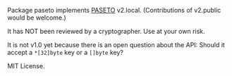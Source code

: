 Package paseto implements [PASETO](https://paseto.io/) v2.local. (Contributions of v2.public would be welcome.)

It has NOT been reviewed by a cryptographer.
Use at your own risk.

It is not v1.0 yet because there is an open question about the API: Should it accept a `*[32]byte` key or a `[]byte` key?

MIT License.

